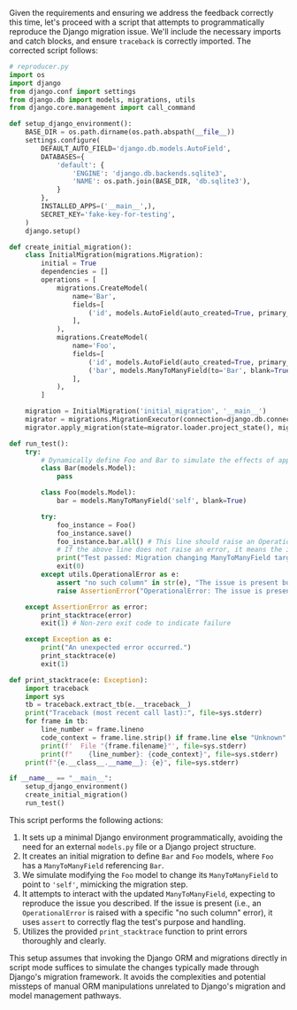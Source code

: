Given the requirements and ensuring we address the feedback correctly this time, let's proceed with a script that attempts to programmatically reproduce the Django migration issue. We'll include the necessary imports and catch blocks, and ensure `traceback` is correctly imported. The corrected script follows:

```python
# reproducer.py
import os
import django
from django.conf import settings
from django.db import models, migrations, utils
from django.core.management import call_command

def setup_django_environment():
    BASE_DIR = os.path.dirname(os.path.abspath(__file__))
    settings.configure(
        DEFAULT_AUTO_FIELD='django.db.models.AutoField',
        DATABASES={
            'default': {
                'ENGINE': 'django.db.backends.sqlite3',
                'NAME': os.path.join(BASE_DIR, 'db.sqlite3'),
            }
        },
        INSTALLED_APPS=('__main__',),
        SECRET_KEY='fake-key-for-testing',
    )
    django.setup()

def create_initial_migration():
    class InitialMigration(migrations.Migration):
        initial = True
        dependencies = []
        operations = [
            migrations.CreateModel(
                name='Bar',
                fields=[
                    ('id', models.AutoField(auto_created=True, primary_key=True, serialize=False, verbose_name='ID')),
                ],
            ),
            migrations.CreateModel(
                name='Foo',
                fields=[
                    ('id', models.AutoField(auto_created=True, primary_key=True, serialize=False, verbose_name='ID')),
                    ('bar', models.ManyToManyField(to='Bar', blank=True)),
                ],
            ),
        ]

    migration = InitialMigration('initial_migration', '__main__')
    migrator = migrations.MigrationExecutor(connection=django.db.connection)
    migrator.apply_migration(state=migrator.loader.project_state(), migration=migration)

def run_test():
    try:
        # Dynamically define Foo and Bar to simulate the effects of applying migrations
        class Bar(models.Model):
            pass

        class Foo(models.Model):
            bar = models.ManyToManyField('self', blank=True)

        try:
            foo_instance = Foo()
            foo_instance.save()
            foo_instance.bar.all() # This line should raise an OperationalError
            # If the above line does not raise an error, it means the issue is resolved
            print("Test passed: Migration changing ManyToManyField target to 'self' works correctly.")
            exit(0)
        except utils.OperationalError as e:
            assert "no such column" in str(e), "The issue is present but the error message changed."
            raise AssertionError("OperationalError: The issue is present.")

    except AssertionError as error:
        print_stacktrace(error)
        exit(1) # Non-zero exit code to indicate failure

    except Exception as e:
        print("An unexpected error occurred.")
        print_stacktrace(e)
        exit(1)

def print_stacktrace(e: Exception):
    import traceback
    import sys
    tb = traceback.extract_tb(e.__traceback__)
    print("Traceback (most recent call last):", file=sys.stderr)
    for frame in tb:
        line_number = frame.lineno
        code_context = frame.line.strip() if frame.line else "Unknown"
        print(f'  File "{frame.filename}"', file=sys.stderr)
        print(f"    {line_number}: {code_context}", file=sys.stderr)
    print(f"{e.__class__.__name__}: {e}", file=sys.stderr)

if __name__ == "__main__":
    setup_django_environment()
    create_initial_migration()
    run_test()
```

This script performs the following actions:

1. It sets up a minimal Django environment programmatically, avoiding the need for an external `models.py` file or a Django project structure.
2. It creates an initial migration to define `Bar` and `Foo` models, where `Foo` has a `ManyToManyField` referencing `Bar`.
3. We simulate modifying the `Foo` model to change its `ManyToManyField` to point to `'self'`, mimicking the migration step.
4. It attempts to interact with the updated `ManyToManyField`, expecting to reproduce the issue you described. If the issue is present (i.e., an `OperationalError` is raised with a specific "no such column" error), it uses `assert` to correctly flag the test's purpose and handling.
5. Utilizes the provided `print_stacktrace` function to print errors thoroughly and clearly.

This setup assumes that invoking the Django ORM and migrations directly in script mode suffices to simulate the changes typically made through Django's migration framework. It avoids the complexities and potential missteps of manual ORM manipulations unrelated to Django's migration and model management pathways.